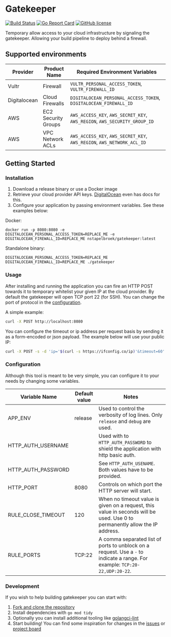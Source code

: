 # Gatekeeper

[![Build Status](https://api.cirrus-ci.com/github/nstapelbroek/gatekeeper.svg)](https://cirrus-ci.com/github/nstapelbroek/gatekeeper)
[![Go Report Card](https://goreportcard.com/badge/github.com/nstapelbroek/gatekeeper)](https://goreportcard.com/report/github.com/nstapelbroek/gatekeeper)
[![GitHub license](https://img.shields.io/github/license/nstapelbroek/gatekeeper.svg)](https://github.com/nstapelbroek/gatekeeper/blob/master/LICENSE)

Temporary allow access to your cloud infrastructure by signaling the gatekeeper. Allowing your build pipeline to deploy behind a firewall.

## Supported environments

| Provider | Product Name | Required Environment Variables |
|---    |---    |---    |
| Vultr | Firewall | `VULTR_PERSONAL_ACCESS_TOKEN`, `VULTR_FIREWALL_ID`|
| Digitalocean | Cloud Firewalls | `DIGITALOCEAN_PERSONAL_ACCESS_TOKEN`, `DIGITALOCEAN_FIREWALL_ID` |
| AWS | EC2 Security Groups | `AWS_ACCESS_KEY`, `AWS_SECRET_KEY`, `AWS_REGION`, `AWS_SECURITY_GROUP_ID` |
| AWS | VPC Network ACLs | `AWS_ACCESS_KEY`, `AWS_SECRET_KEY`, `AWS_REGION`, `AWS_NETWORK_ACL_ID` |

## Getting Started

### Installation
1. Download a release binary or use a Docker image
1. Retrieve your cloud provider API keys. [DigitalOcean](https://www.digitalocean.com/docs/api/create-personal-access-token/) even has docs for this.
1. Configure your application by passing environment variables. See these examples below:

Docker:
```
docker run -p 8080:8080 -e DIGITALOCEAN_PERSONAL_ACCESS_TOKEN=REPLACE_ME -e DIGITALOCEAN_FIREWALL_ID=REPLACE_ME nstapelbroek/gatekeeper:latest
```

Standalone binary:
```
DIGITALOCEAN_PERSONAL_ACCESS_TOKEN=REPLACE_ME DIGITALOCEAN_FIREWALL_ID=REPLACE_ME ./gatekeeper
```

### Usage
After installing and running the application you can fire an HTTP POST towards it to temporary whitelist your given IP at the cloud provider.
By default the gatekeeper will open TCP port 22 (for SSH). You can change the port of protocol in the [configuration](#configuration).

A simple example:
```bash
curl -X POST http://localhost:8080
```

You can configure the timeout or ip address per request basis by sending it as a form-encoded or json payload. The example below will use your public IP:
```bash
curl -X POST -s -d 'ip='$(curl -s https://ifconfig.co/ip)'&timeout=60' http://localhost:8080
```

  
### Configuration

Although this tool is meant to be very simple, you can configure it to your needs by changing some variables. 

| Variable Name      | Default value | Notes |
|---	             |---	        |---    |
| APP_ENV            | release      | Used to control the verbosity of log lines. Only `release` and `debug` are used. |
| HTTP_AUTH_USERNAME |              | Used with to `HTTP_AUTH_PASSWORD` to shield the application with http basic auth. |
| HTTP_AUTH_PASSWORD |              | See `HTTP_AUTH_USENAME`. Both values have to be provided.                         |
| HTTP_PORT          | 8080         | Controls on which port the HTTP server will start.                                |
| RULE_CLOSE_TIMEOUT | 120          | When no timeout value is given on a request, this value in seconds will be used. Use 0 to permanently allow the IP address. |
| RULE_PORTS         | TCP:22       | A comma separated list of ports to unblock on a request. Use a `-` to indicate a range. For example: `TCP:20-22,UDP:20-22`. |


### Development
If you wish to help building gatekeeper you can start with:

1. [Fork and clone the repository](https://github.com/nstapelbroek/gatekeeper/fork)
1. Install dependencies with `go mod tidy`
1. Optionally you can install additional tooling like [golangci-lint](https://github.com/golangci/golangci-lint)
1. Start building! You can find some inspiration for changes in the [issues](https://github.com/nstapelbroek/gatekeeper/issue) or [project board](https://github.com/nstapelbroek/gatekeeper/projects)
